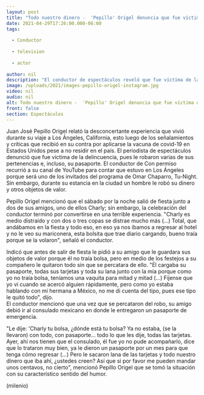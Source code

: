```yaml
---
layout: post
title: "Todo nuestro dinero -  'Pepillo' Origel denuncia que fue víctima de robo en Los Ángeles"
date: 2021-04-29T17:26:00.000-06:00
tags:
  
  - Conductor
  
  - television
  
  - actor
  
author: nil
description: "El conductor de espectáculos reveló que fue víctima de la delincuencia durante un viaje a Estados Unidos. "
image: /uploads/2021/images-pepillo-origel-instagram.jpg
video: nil
audio: nil
alt: Todo nuestro dinero -  'Pepillo' Origel denuncia que fue víctima de robo en Los Ángeles
front: false
section: Espectáculos
---
```


Juan José Pepillo Origel relató la desconcertante experiencia que vivió durante su viaje a Los Ángeles, California, esto luego de los señalamientos y críticas que recibió en su contra por aplicarse la vacuna de covid-19 en Estados Unidos pese a no residir en el país. El periodista de espectáculos denunció que fue víctima de la delincuencia, pues le robaron varias de sus pertenencias e, incluso, su pasaporte.  El conductor de Con permiso recurrió a su canal de YouTube para contar que estuvo en Los Ángeles porque será uno de los invitados del programa  de Omar Chaparro, Tu-Night. Sin embargo, durante su estancia en la ciudad un hombre le robó su dinero y otros objetos de valor.  

Pepillo Origel mencionó que el sábado por la noche salió de fiesta junto a dos de sus amigos, uno de ellos Charly; sin embargo, la celebración del conductor terminó por convertirse en una terrible experiencia. "Charly es medio distraído y con dos o tres copas se distrae mucho más (...) Total, que andábamos en la fiesta y todo eso, en eso ya nos íbamos a regresar al hotel y no le veo su mariconera, esta bolsita que trae diario cargando, bueno traía porque se la volaron", señaló el conductor.  

Indicó que antes de salir de fiesta le pidió a su amigo que le guardara sus objetos de valor porque él no traía bolsa, pero en medio de los festejos a su compañero le quitaron todo sin que se percatara de ello. "Él cargaba su pasaporte, todas sus tarjetas y toda su lana junto con la mía porque como yo no traía bolsa, teníamos una vaquita para mitad y mitad (...) Fíjense que yo vi cuando se acercó alguien rápidamente, pero como yo estaba hablando con mi hermana a México, no me di cuenta del tipo, pues ese tipo le quitó todo", dijo.  
El conductor mencionó que una vez que se percataron del robo, su amigo debió ir al consulado mexicano en donde le entregaron un pasaporte de emergencia.  

"Le dije: 'Charly tu bolsa, ¿dónde está tu bolsa? Ya no estaba, (se la llevaron) con todo, con pasaporte... todo lo que les dije, todas las tarjetas. Ayer, ahí nos tienen que el consulado, él fue yo no pude acompañarlo, dice que lo trataron muy bien, ya le dieron un pasaporte por un mes para que tenga cómo regresar (...) Pero le sacaron lana de las tarjetas y todo nuestro dinero que iba ahí, ¿ustedes creen? Así que si por favor me pueden mandar unos centavos, no cierto", mencionó Pepillo Origel que se tomó la situación con su característico sentido del humor.  

(milenio)